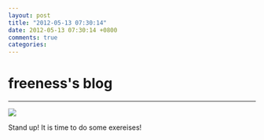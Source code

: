 ```yaml
---
layout: post
title: "2012-05-13 07:30:14"
date: 2012-05-13 07:30:14 +0800
comments: true
categories: 
---
```


# freeness's blog

----------

![](http://okqmqrbgo.bkt.clouddn.com/201205130730141.jpg)

>
Stand up! It is time to do some exereises!